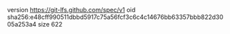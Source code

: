 version https://git-lfs.github.com/spec/v1
oid sha256:e48cff990511dbbd5917c75a56fcf3c6c4c14676bb63357bbb822d3005a253a4
size 622
